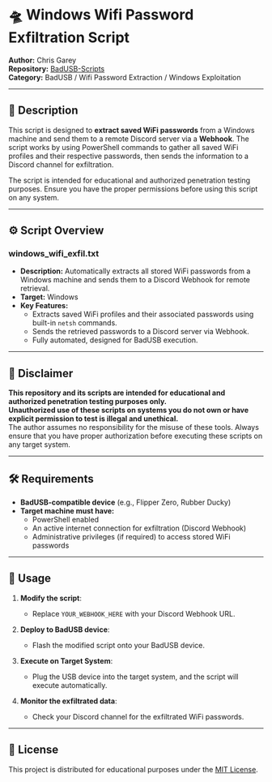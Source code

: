# 🛸 Windows Wifi Password Exfiltration Script

**Author:** Chris Garey  
**Repository:** [BadUSB-Scripts](https://github.com/cgarey2014/BadUSB-Scripts)  
**Category:** BadUSB / Wifi Password Extraction / Windows Exploitation

---

## 📜 Description

This script is designed to **extract saved WiFi passwords** from a Windows machine and send them to a remote Discord server via a **Webhook**. The script works by using PowerShell commands to gather all saved WiFi profiles and their respective passwords, then sends the information to a Discord channel for exfiltration.

The script is intended for educational and authorized penetration testing purposes. Ensure you have the proper permissions before using this script on any system.

---

## ⚙️ Script Overview

### **windows_wifi_exfil.txt**
   - **Description:** Automatically extracts all stored WiFi passwords from a Windows machine and sends them to a Discord Webhook for remote retrieval.
   - **Target:** Windows
   - **Key Features:**
     - Extracts saved WiFi profiles and their associated passwords using built-in `netsh` commands.
     - Sends the retrieved passwords to a Discord server via Webhook.
     - Fully automated, designed for BadUSB execution.

---

## 🚨 Disclaimer

**This repository and its scripts are intended for educational and authorized penetration testing purposes only.**  
**Unauthorized use of these scripts on systems you do not own or have explicit permission to test is illegal and unethical.**  
The author assumes no responsibility for the misuse of these tools. Always ensure that you have proper authorization before executing these scripts on any target system.

---

## 🛠️ Requirements

- **BadUSB-compatible device** (e.g., Flipper Zero, Rubber Ducky)
- **Target machine must have:**
  - PowerShell enabled
  - An active internet connection for exfiltration (Discord Webhook)
  - Administrative privileges (if required) to access stored WiFi passwords

---

## 🧠 Usage

1. **Modify the script**:
   - Replace `YOUR_WEBHOOK_HERE` with your Discord Webhook URL.

2. **Deploy to BadUSB device**:
   - Flash the modified script onto your BadUSB device.

3. **Execute on Target System**:
   - Plug the USB device into the target system, and the script will execute automatically.

4. **Monitor the exfiltrated data**:
   - Check your Discord channel for the exfiltrated WiFi passwords.

---

## 📌 License

This project is distributed for educational purposes under the [MIT License](https://opensource.org/licenses/MIT).
